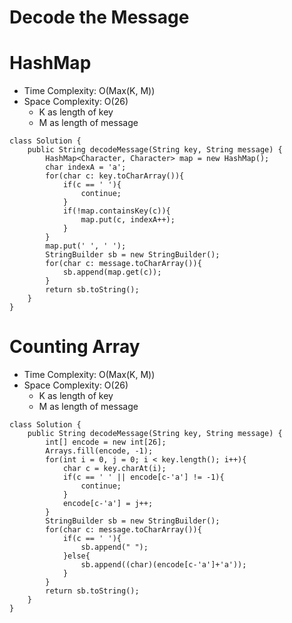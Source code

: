 # Decode the Message

# HashMap

- Time Complexity: O(Max(K, M))
- Space Complexity: O(26)
  - K as length of key
  - M as length of message

```
class Solution {
    public String decodeMessage(String key, String message) {
        HashMap<Character, Character> map = new HashMap();
        char indexA = 'a';
        for(char c: key.toCharArray()){
            if(c == ' '){
                continue;
            }
            if(!map.containsKey(c)){
                map.put(c, indexA++);
            }
        }
        map.put(' ', ' ');
        StringBuilder sb = new StringBuilder();
        for(char c: message.toCharArray()){
            sb.append(map.get(c));
        }
        return sb.toString();
    }
}
```

# Counting Array

- Time Complexity: O(Max(K, M))
- Space Complexity: O(26)
  - K as length of key
  - M as length of message

```
class Solution {
    public String decodeMessage(String key, String message) {
        int[] encode = new int[26];
        Arrays.fill(encode, -1);
        for(int i = 0, j = 0; i < key.length(); i++){
            char c = key.charAt(i);
            if(c == ' ' || encode[c-'a'] != -1){
                continue;
            }
            encode[c-'a'] = j++;
        }
        StringBuilder sb = new StringBuilder();
        for(char c: message.toCharArray()){
            if(c == ' '){
                sb.append(" ");
            }else{
                sb.append((char)(encode[c-'a']+'a'));
            }
        }
        return sb.toString();
    }
}
```

